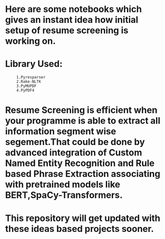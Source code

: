 # Here are some notebooks which gives an instant idea how initial setup of resume screening is working on.
# Library Used:
         1.Pyresparser
         2.Rake-NLTK
         3.PyMUPDF
         4.PyPDF4
# Resume Screening is efficient when your programme is able to extract all information segment wise segement.That could be done by advanced integration of Custom Named Entity Recognition and Rule based Phrase Extraction associating with pretrained models like BERT,SpaCy-Transformers.
# This repository will get updated with these ideas based projects sooner.

